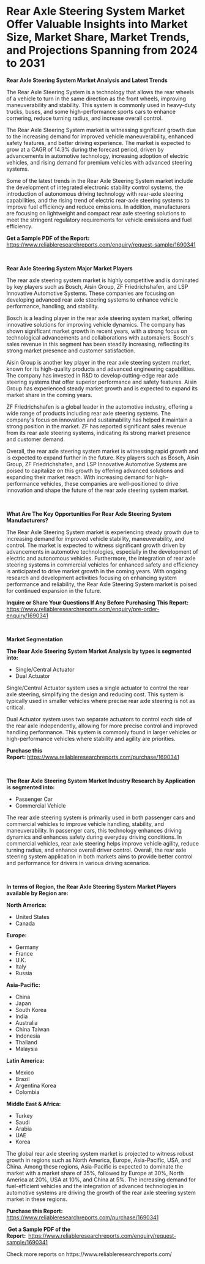 <p><h1>Rear Axle Steering System Market Offer Valuable Insights into Market Size, Market Share, Market Trends, and Projections Spanning from 2024 to 2031</h1></p><p><strong>Rear Axle Steering System Market Analysis and Latest Trends</strong></p>
<p><p>The Rear Axle Steering System is a technology that allows the rear wheels of a vehicle to turn in the same direction as the front wheels, improving maneuverability and stability. This system is commonly used in heavy-duty trucks, buses, and some high-performance sports cars to enhance cornering, reduce turning radius, and increase overall control.</p><p>The Rear Axle Steering System market is witnessing significant growth due to the increasing demand for improved vehicle maneuverability, enhanced safety features, and better driving experience. The market is expected to grow at a CAGR of 14.3% during the forecast period, driven by advancements in automotive technology, increasing adoption of electric vehicles, and rising demand for premium vehicles with advanced steering systems.</p><p>Some of the latest trends in the Rear Axle Steering System market include the development of integrated electronic stability control systems, the introduction of autonomous driving technology with rear-axle steering capabilities, and the rising trend of electric rear-axle steering systems to improve fuel efficiency and reduce emissions. In addition, manufacturers are focusing on lightweight and compact rear axle steering solutions to meet the stringent regulatory requirements for vehicle emissions and fuel efficiency.</p></p>
<p><strong>Get a Sample PDF of the Report:&nbsp;</strong> <a href="https://www.reliableresearchreports.com/enquiry/request-sample/1690341">https://www.reliableresearchreports.com/enquiry/request-sample/1690341</a></p>
<p>&nbsp;</p>
<p><strong>Rear Axle Steering System Major Market Players</strong></p>
<p><p>The rear axle steering system market is highly competitive and is dominated by key players such as Bosch, Aisin Group, ZF Friedrichshafen, and LSP Innovative Automotive Systems. These companies are focusing on developing advanced rear axle steering systems to enhance vehicle performance, handling, and stability.</p><p>Bosch is a leading player in the rear axle steering system market, offering innovative solutions for improving vehicle dynamics. The company has shown significant market growth in recent years, with a strong focus on technological advancements and collaborations with automakers. Bosch's sales revenue in this segment has been steadily increasing, reflecting its strong market presence and customer satisfaction.</p><p>Aisin Group is another key player in the rear axle steering system market, known for its high-quality products and advanced engineering capabilities. The company has invested in R&D to develop cutting-edge rear axle steering systems that offer superior performance and safety features. Aisin Group has experienced steady market growth and is expected to expand its market share in the coming years.</p><p>ZF Friedrichshafen is a global leader in the automotive industry, offering a wide range of products including rear axle steering systems. The company's focus on innovation and sustainability has helped it maintain a strong position in the market. ZF has reported significant sales revenue from its rear axle steering systems, indicating its strong market presence and customer demand.</p><p>Overall, the rear axle steering system market is witnessing rapid growth and is expected to expand further in the future. Key players such as Bosch, Aisin Group, ZF Friedrichshafen, and LSP Innovative Automotive Systems are poised to capitalize on this growth by offering advanced solutions and expanding their market reach. With increasing demand for high-performance vehicles, these companies are well-positioned to drive innovation and shape the future of the rear axle steering system market.</p></p>
<p>&nbsp;</p>
<p><strong>What Are The Key Opportunities For Rear Axle Steering System Manufacturers?</strong></p>
<p><p>The Rear Axle Steering System market is experiencing steady growth due to increasing demand for improved vehicle stability, maneuverability, and control. The market is expected to witness significant growth driven by advancements in automotive technologies, especially in the development of electric and autonomous vehicles. Furthermore, the integration of rear axle steering systems in commercial vehicles for enhanced safety and efficiency is anticipated to drive market growth in the coming years. With ongoing research and development activities focusing on enhancing system performance and reliability, the Rear Axle Steering System market is poised for continued expansion in the future.</p></p>
<p><strong>Inquire or Share Your Questions If Any Before Purchasing This Report:</strong> <a href="https://www.reliableresearchreports.com/enquiry/pre-order-enquiry/1690341">https://www.reliableresearchreports.com/enquiry/pre-order-enquiry/1690341</a></p>
<p>&nbsp;</p>
<p><strong>Market Segmentation</strong></p>
<p><strong>The Rear Axle Steering System Market Analysis by types is segmented into:</strong></p>
<p><ul><li>Single/Central Actuator</li><li>Dual Actuator</li></ul></p>
<p><p>Single/Central Actuator system uses a single actuator to control the rear axle steering, simplifying the design and reducing cost. This system is typically used in smaller vehicles where precise rear axle steering is not as critical. </p><p>Dual Actuator system uses two separate actuators to control each side of the rear axle independently, allowing for more precise control and improved handling performance. This system is commonly found in larger vehicles or high-performance vehicles where stability and agility are priorities.</p></p>
<p><strong>Purchase this Report:&nbsp;</strong><a href="https://www.reliableresearchreports.com/purchase/1690341">https://www.reliableresearchreports.com/purchase/1690341</a></p>
<p>&nbsp;</p>
<p><strong>The Rear Axle Steering System Market Industry Research by Application is segmented into:</strong></p>
<p><ul><li>Passenger Car</li><li>Commercial Vehicle</li></ul></p>
<p><p>The rear axle steering system is primarily used in both passenger cars and commercial vehicles to improve vehicle handling, stability, and maneuverability. In passenger cars, this technology enhances driving dynamics and enhances safety during everyday driving conditions. In commercial vehicles, rear axle steering helps improve vehicle agility, reduce turning radius, and enhance overall driver control. Overall, the rear axle steering system application in both markets aims to provide better control and performance for drivers in various driving scenarios.</p></p>
<p>&nbsp;</p>
<p><strong>In terms of Region, the Rear Axle Steering System Market Players available by Region are:</strong></p>
<p>
    <p> <strong> North America: </strong>
        <ul>
            <li>United States</li>
            <li>Canada</li>
        </ul>
        </p> 
    <p> <strong> Europe: </strong>
        <ul>
            <li>Germany</li>
            <li>France</li>
            <li>U.K.</li>
            <li>Italy</li>
            <li>Russia</li>
        </ul>
        </p> 
    <p> <strong> Asia-Pacific: </strong>
        <ul>
            <li>China</li>
            <li>Japan</li>
            <li>South Korea</li>
            <li>India</li>
            <li>Australia</li>
            <li>China Taiwan</li>
            <li>Indonesia</li>
            <li>Thailand</li>
            <li>Malaysia</li>
        </ul>
        </p> 
    <p> <strong> Latin America: </strong>
        <ul>
            <li>Mexico</li>
            <li>Brazil</li>
            <li>Argentina Korea</li>
            <li>Colombia</li>
        </ul>
        </p> 
    <p> <strong> Middle East & Africa: </strong>
        <ul>
            <li>Turkey</li>
            <li>Saudi</li>
            <li>Arabia</li>
            <li>UAE</li>
            <li>Korea</li>
        </ul>
    </p>
    </p>
<p><p>The global rear axle steering system market is projected to witness robust growth in regions such as North America, Europe, Asia-Pacific, USA, and China. Among these regions, Asia-Pacific is expected to dominate the market with a market share of 35%, followed by Europe at 30%, North America at 20%, USA at 10%, and China at 5%. The increasing demand for fuel-efficient vehicles and the integration of advanced technologies in automotive systems are driving the growth of the rear axle steering system market in these regions.</p></p>
<p><strong>Purchase this Report: </strong><a href="https://www.reliableresearchreports.com/purchase/1690341">https://www.reliableresearchreports.com/purchase/1690341</a></p>
<p>&nbsp;<strong>Get a Sample PDF of the Report:&nbsp;&nbsp;</strong><a href="https://www.reliableresearchreports.com/enquiry/request-sample/1690341">https://www.reliableresearchreports.com/enquiry/request-sample/1690341</a></p>
<p><strong></strong></p>
<p>Check more reports on https://www.reliableresearchreports.com/</p>
